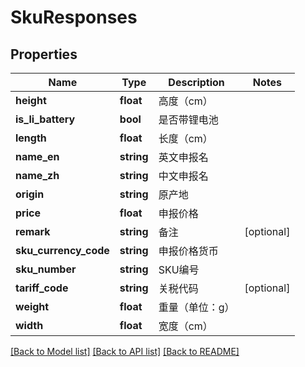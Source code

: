 # SkuResponses

## Properties
Name | Type | Description | Notes
------------ | ------------- | ------------- | -------------
**height** | **float** | 高度（cm） | 
**is_li_battery** | **bool** | 是否带锂电池 | 
**length** | **float** | 长度（cm） | 
**name_en** | **string** | 英文申报名 | 
**name_zh** | **string** | 中文申报名 | 
**origin** | **string** | 原产地 | 
**price** | **float** | 申报价格 | 
**remark** | **string** | 备注 | [optional] 
**sku_currency_code** | **string** | 申报价格货币 | 
**sku_number** | **string** | SKU编号 | 
**tariff_code** | **string** | 关税代码 | [optional] 
**weight** | **float** | 重量（单位：g） | 
**width** | **float** | 宽度（cm） | 

[[Back to Model list]](../README.md#documentation-for-models) [[Back to API list]](../README.md#documentation-for-api-endpoints) [[Back to README]](../README.md)


